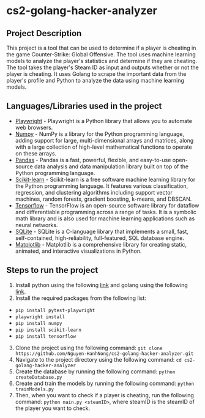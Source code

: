 # cs2-golang-hacker-analyzer

## Project Description

This project is a tool that can be used to determine if a player is cheating in the game Counter-Strike: Global Offensive. The tool uses machine learning models to analyze the player's statistics and determine if they are cheating. The tool takes the player's Steam ID as input and outputs whether or not the player is cheating. It uses Golang to scrape the important data from the player's profile and Python to analyze the data using machine learning models.

## Languages/Libraries used in the project
- [Playwright](https://playwright.dev/python/docs/intro) - Playwright is a Python library that allows you to automate web browsers.
- [Numpy](https://numpy.org/) - NumPy is a library for the Python programming language, adding support for large, multi-dimensional arrays and matrices, along with a large collection of high-level mathematical functions to operate on these arrays.
- [Pandas](https://pandas.pydata.org/) - Pandas is a fast, powerful, flexible, and easy-to-use open-source data analysis and data manipulation library built on top of the Python programming language.
- [Scikit-learn](https://scikit-learn.org/stable/) - Scikit-learn is a free software machine learning library for the Python programming language. It features various classification, regression, and clustering algorithms including support vector machines, random forests, gradient boosting, k-means, and DBSCAN.
- [Tensorflow](https://www.tensorflow.org/) - TensorFlow is an open-source software library for dataflow and differentiable programming across a range of tasks. It is a symbolic math library and is also used for machine learning applications such as neural networks.
- [SQLite](https://www.sqlite.org/index.html) - SQLite is a C-language library that implements a small, fast, self-contained, high-reliability, full-featured, SQL database engine.
- [Matplotlib](https://matplotlib.org/) - Matplotlib is a comprehensive library for creating static, animated, and interactive visualizations in Python.

## Steps to run the project
1. Install python using the following [link](https://www.python.org/downloads/) and golang using the following [link](https://golang.org/doc/install).
2. Install the required packages from the following list:
- ```pip install pytest-playwright```
- ```playwright install```
- ```pip install numpy```
- ```pip install scikit-learn```
- ```pip install tensorflow```
3. Clone the project using the following command: ```git clone https://github.com/Nguyen-HanhNong/cs2-golang-hacker-analyzer.git```
4. Navigate to the project directory using the following command: ```cd cs2-golang-hacker-analyzer```
5. Create the database by running the following command: ```python createDatabase.py```
6. Create and train the models by running the following command: ```python trainModels.py```
7. Then, when you want to check if a player is cheating, run the following command: ```python main.py <steamID>```, where steamID is the steamID of the player you want to check.